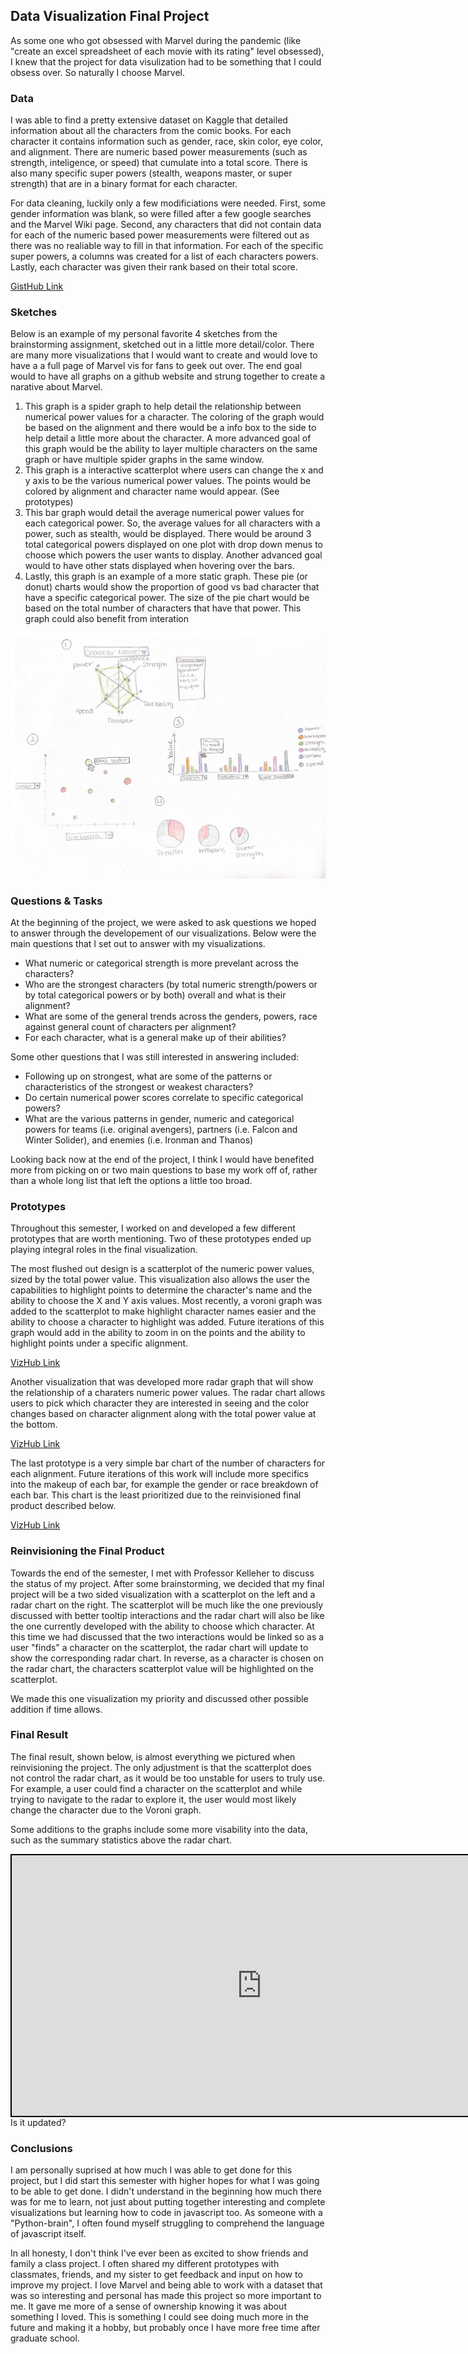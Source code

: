 ## Data Visualization Final Project

As some one who got obsessed with Marvel during the pandemic (like "create an excel spreadsheet of each movie with its rating" level obsessed), I knew that the project for data visulization had to be something that I could obsess over. So naturally I choose Marvel.


### Data

I was able to find a pretty extensive dataset on Kaggle that detailed information about all the characters from the comic books. For each character it contains information such as gender, race, skin color, eye color, and alignment. There are numeric based power measurements (such as strength, inteligence, or speed) that cumulate into a total score. There is also many specific super powers (stealth, weapons master, or super strength) that are in a binary format for each character.

For data cleaning, luckily only a few modificiations were needed. First, some gender information was blank, so were filled after a few google searches and the Marvel Wiki page. Second, any characters that did not contain data for each of the numeric based power measurements were filtered out as there was no realiable way to fill in that information. For each of the specific super powers, a columns was created for a list of each characters powers. Lastly, each character was given their rank based on their total score. 

<a href="https://gist.github.com/LeahMitchell/8ad46fbcac8d7420bcd5b97b1a245f43"> GistHub Link </a>

### Sketches
Below is an example of my personal favorite 4 sketches from the brainstorming assignment, sketched out in a little more detail/color. There are many more visualizations that I would want to create and would love to have a a full page of Marvel vis for fans to geek out over. The end goal would to have all graphs on a github website and strung together to create a narative about Marvel. 

1. This graph is a spider graph to help detail the relationship between numerical power values for a character. The coloring of the graph would be based on the alignment and there would be a info box to the side to help detail a little more about the character. A more advanced goal of this graph would be the ability to layer multiple characters on the same graph or have multiple spider graphs in the same window. 
2. This graph is a interactive scatterplot where users can change the x and y axis to be the various numerical power values. The points would be colored by alignment and character name would appear. (See prototypes)
3. This bar graph would detail the average numerical power values for each categorical power. So, the average values for all characters with a power, such as stealth, would be displayed. There would be around 3 total categorical powers displayed on one plot with drop down menus to choose which powers the user wants to display. Another advanced goal would to have other stats displayed when hovering over the bars. 
4. Lastly, this graph is an example of a more static graph. These pie (or donut) charts would show the proportion of good vs bad character that have a specific categorical power. The size of the pie chart would be based on the total number of characters that have that power. This graph could also benefit from interation 

<img src="Stealth-1.jpg" alt="hi" class="inline"/>

### Questions & Tasks

At the beginning of the project, we were asked to ask questions we hoped to answer through the developement of our visualizations. Below were the main questions that I set out to answer with my visualizations. 

 * What numeric or categorical strength is more prevelant across the characters? 
 * Who are the strongest characters (by total numeric strength/powers or by total categorical powers or by both) overall and what is their alignment? 
 * What are some of the general trends across the genders, powers, race against general count of characters per alignment?
 * For each character, what is a general make up of their abilities? 

Some other questions that I was still interested in answering included:

* Following up on strongest, what are some of the patterns or characteristics of the strongest or weakest characters?
* Do certain numerical power scores correlate to specific categorical powers?
* What are the various patterns in gender, numeric and categorical powers for teams (i.e. original avengers), partners (i.e. Falcon and Winter Solider), and enemies (i.e. Ironman and Thanos)

Looking back now at the end of the project, I think I would have benefited more from picking on or two main questions to base my work off of, rather than a whole long list that left the options a little too broad. 

### Prototypes

Throughout this semester, I worked on and developed a few different prototypes that are worth mentioning. Two of these prototypes ended up playing integral roles in the final visualization. 

The most flushed out design is a scatterplot of the numeric power values, sized by the total power value. This visualization also allows the user the capabilities to highlight points to determine the character's name and the ability to choose the X and Y axis values. Most recently, a voroni graph was added to the scatterplot to make highlight character names easier and the ability to choose a character to highlight was added. Future iterations of this graph would add in the ability to zoom in on the points and the ability to highlight points under a specific alignment.

<a href="https://vizhub.com/LeahMitchell/b2ef2f5b5aaf4e888fabfd979b4a7b80?edit=files&file=index.js"> VizHub Link </a>

Another visualization that was developed more radar graph that will show the relationship of a charaters numeric power values. The radar chart allows users to pick which character they are interested in seeing and the color changes based on character alignment along with the total power value at the bottom. 

<a href="https://vizhub.com/LeahMitchell/12732aef9fd54f20ab0e9d080c6cca46"> VizHub Link </a>

The last prototype is a very simple bar chart of the number of characters for each alignment. Future iterations of this work will include more specifics into the makeup of each bar, for example the gender or race breakdown of each bar. This chart is the least prioritized due to the reinvisioned final product described below. 

<a href="https://vizhub.com/LeahMitchell/8b04fa1b1f9d467d9c79152421120b17"> VizHub Link </a>

### Reinvisioning the Final Product

Towards the end of the semester, I met with Professor Kelleher to discuss the status of my project. After some brainstorming, we decided that my final project will be a two sided visualization with a scatterplot on the left and a radar chart on the right. The scatterplot will be much like the one previously discussed with better tooltip interactions and the radar chart will also be like the one currently developed with the ability to choose which character. At this time we had discussed that the two interactions would be linked so as a user "finds" a character on the scatterplot, the radar chart will update to show the corresponding radar chart. In reverse, as a character is chosen on the radar chart, the characters scatterplot value will be highlighted on the scatterplot.

We made this one visualization my priority and discussed other possible addition if time allows. 

### Final Result

The final result, shown below, is almost everything we pictured when reinvisioning the project. The only adjustment is that the scatterplot does not control the radar chart, as it would be too unstable for users to truly use. For example, a user could find a character on the scatterplot and while trying to navigate to the radar to explore it, the user would most likely change the character due to the Voroni graph.

Some additions to the graphs include some more visability into the data, such as the summary statistics above the radar chart. 

<iframe align="left" width="800" height="417" src="https://vizhub.com/LeahMitchell/369be3627211463fba6b94f06f4c3ccc?mode=embed" title="Scatter and Radar Plot" style="border:2px solid black;" ></iframe>

Is it updated?

### Conclusions

I am personally suprised at how much I was able to get done for this project, but I did start this semester with higher hopes for what I was going to be able to get done. I didn't understand in the beginning how much there was for me to learn, not just about putting together interesting and complete visualizations but learning how to code in javascript too. As someone with a "Python-brain", I often found myself struggling to comprehend the language of javascript itself. 

In all honesty, I don't think I've ever been as excited to show friends and family a class project. I often shared my different prototypes with classmates, friends, and my sister to get feedback and input on how to improve my project. I love Marvel and being able to work with a dataset that was so interesting and personal has made this project so more important to me. It gave me more of a sense of ownership knowing it was about something I loved. This is something I could see doing much more in the future and making it a hobby, but probably once I have more free time after graduate school. 


